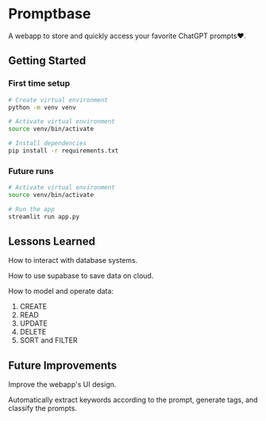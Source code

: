 # Promptbase

A webapp to store and quickly access your favorite ChatGPT prompts❤️.

## Getting Started

### First time setup

```bash
# Create virtual environment
python -m venv venv

# Activate virtual environment
source venv/bin/activate

# Install dependencies
pip install -r requirements.txt
```

### Future runs

```bash
# Activate virtual environment
source venv/bin/activate

# Run the app
streamlit run app.py
```


## Lessons Learned
How to interact with database systems.

How to use supabase to save data on cloud.

How to model and operate data:
1. CREATE
2. READ
3. UPDATE
4. DELETE
5. SORT and FILTER


## Future Improvements
Improve the webapp's UI design.

Automatically extract keywords according to the prompt, generate tags, and classify the prompts.